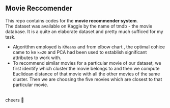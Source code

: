 
## Movie Reccomender
This repo contains codes for the **movie recommender system**.
<br>
The dataset was available on Kaggle by the name of tmdb - the movie database. It is a quite an elaborate dataset and pretty much sufficed for my task. <br>
- Algoritthm employed is `KMeans` and from elbow chart , the optimal cohice came to ke `k=20` and PCA had been used to establish significant attributes to work with. 
- To recommend similar movies for a particular movie of our dataset, we first identify which cluster the movie belongs to and then we compute Euclidean distance of that movie with all the other movies of the same cluster. Then we are choosing the five movies which are closest to that particular movie.

<!-- <br> some ranting 😝<br> 
  A Recommender System is class of information filtering system that tries to predict the rating or preference of a product for an user. On a more simple note, a recommender system tries to understand the user’s interests and provide contents to the user based on its understanding. Now- a-days the usage of good recommender system is universal, be it in recommending similar songs to the user (Spotify), similar movies or tv-shows to the user (Netflix, Amazon Prime etc.), similar videos to the users (YouTube, TikTok etc). It has also been developed in many other areas such as online-shopping, research articles, collaborators, and financial services. -->
<br>
cheers 🙌

